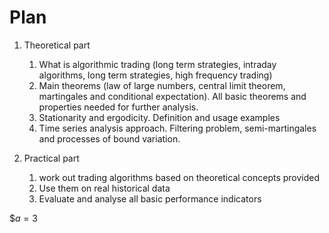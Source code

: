 # Plan
1.  Theoretical part
	1.  What is algorithmic trading (long term strategies, intraday algorithms, long term strategies, high frequency trading)
	2.  Main theorems (law of large numbers, central limit theorem, martingales and conditional expectation). All basic theorems and properties needed for further analysis.
	3.  Stationarity and ergodicity. Definition and usage examples
	4.  Time series analysis approach. Filtering problem, semi-martingales and processes of bound variation.

3.  Practical part
	1.  work out trading algorithms based on theoretical concepts provided
	2.  Use them on real historical data
	3.  Evaluate and analyse all basic performance indicators

$$a=3$
<!--stackedit_data:
eyJoaXN0b3J5IjpbMTUxNDY0NTM3LC03NzQ4NzQ4MzhdfQ==
-->